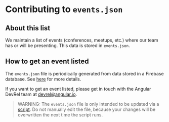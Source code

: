 # Contributing to `events.json`

## About this list

We maintain a list of events (conferences, meetups, etc.) where our team has or will be presenting.
This data is stored in `events.json`.

## How to get an event listed

The `events.json` file is periodically generated from data stored in a Firebase database.
See [here](https://github.com/angular/angular/blob/main/aio/scripts/generate-events/README.md) for more details.

If you want to get an event listed, please get in touch with the Angular DevRel team at [devrel@angular.io](mailto:devrel@angular.io).

> WARNING:
> The `events.json` file is only intended to be updated via a [script](https://github.com/angular/angular/blob/main/aio/scripts/generate-events/index.mjs).
> Do not manually edit the file, because your changes will be overwritten the next time the script runs.
